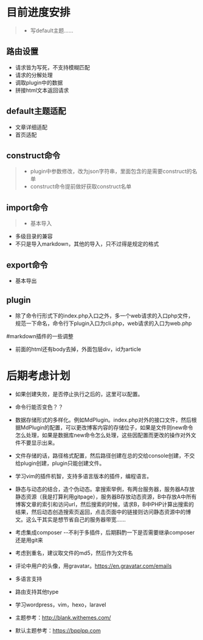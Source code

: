 # 目前进度安排
>- 写default主题……

## 路由设置
- 请求皆为写死，不支持模糊匹配
- 请求的分解处理
- 调取plugin中的数据
- 拼接html文本返回请求

## default主题适配
- 文章详细适配
- 首页适配

## construct命令
>- plugin中参数修改，改为json字符串，里面包含的是需要construct的名单
>- construct命令提前做好获取construct名单

## import命令
>- 基本导入
- 多级目录的兼容
- 不只是导入markdown，其他的导入，只不过得是规定的格式

## export命令
- 基本导出

## plugin
- 除了命令行形式下的index.php入口之外，多一个web请求的入口php文件，规范一下命名，命令行下plugin入口为cli.php，web请求的入口为web.php

#markdown插件的一些调整
- 前面的html还有body去掉，外面包层div，id为article

# 后期考虑计划
- 如果创建失败，是否停止执行之后的，这里可以配置。
- 命令行能否变色？？
- 数据存储形式的多样化。例如MdPlugin。index.php对外的接口文件，然后根据MdPlugin的配置，可以更改博客内容的存储位子，如果是文件则new命令怎么处理，如果是数据库new命令怎么处理，这些因配置而更改的操作对外文件不要显示出来。
- 文件存储的话，路径格式配置，然后路径创建在总的交给console创建，不交给plugin创建，plugin只能创建文件。
- 学习vim的插件机智，支持多语言版本的插件，编程语言。
- 静态与动态的结合，造个伪动态。拿搜索举例，有两台服务器，服务器A存放静态资源（我是打算利用gitpage），服务器B存放动态资源，B中存放A中所有博客文章的索引和访问url，然后搜索的时候，请求B，B中PHP计算出搜索的结果，然后动态创造搜索页返回，点击页面中的链接则访问静态资源中的博文。这么干其实是想节省自己的服务器带宽……
- 考虑集成composer --不利于多插件，后期斟酌一下是否需要继承composer还是用git来
- 考虑到重名，建议取文件的md5，然后作为文件名
- 评论中用户的头像，用gravatar。https://en.gravatar.com/emails
- 多语言支持
- 路由支持其他type
- 学习wordpress，vim，hexo，laravel

- 主题参考：http://blank.withemes.com/
- 默认主题参考：https://bpplpp.com
